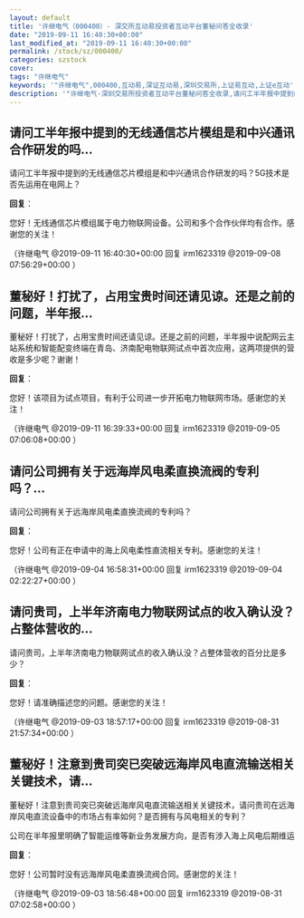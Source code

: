 ```yaml
---
layout: default
title: '许继电气（000400）- 深交所互动易投资者互动平台董秘问答全收录'
date: "2019-09-11 16:40:30+00:00"
last_modified_at: "2019-09-11 16:40:30+00:00"
permalink: /stock/sz/000400/
categories: szstock
cover: 
tags: "许继电气"
keywords: '"许继电气",000400,互动易,深证互动易,深圳交易所,上证易互动,上证e互动'
description: '"许继电气-深圳交易所投资者互动平台董秘问答全收录,请问工半年报中提到的无线通信芯片模组是和中兴通讯合作研发的吗？5G技术是否先运用在电网上？"'
---
```


## 请问工半年报中提到的无线通信芯片模组是和中兴通讯合作研发的吗...

请问工半年报中提到的无线通信芯片模组是和中兴通讯合作研发的吗？5G技术是否先运用在电网上？

**回复**：

您好！无线通信芯片模组属于电力物联网设备。公司和多个合作伙伴均有合作。感谢您的关注！ 

（许继电气  @2019-09-11 16:40:30+00:00 回复 irm1623319  @2019-09-08 07:56:29+00:00 ）

## 董秘好！打扰了，占用宝贵时间还请见谅。还是之前的问题，半年报...

董秘好！打扰了，占用宝贵时间还请见谅。还是之前的问题，半年报中说配网云主站系统和智能配变终端在青岛、济南配电物联网试点中首次应用，这两项提供的营收是多少呢？谢谢！

**回复**：

您好！该项目为试点项目，有利于公司进一步开拓电力物联网市场。感谢您的关注！ 

（许继电气  @2019-09-11 16:39:33+00:00 回复 irm1623319  @2019-09-05 07:06:08+00:00 ）

## 请问公司拥有关于远海岸风电柔直换流阀的专利吗？...

请问公司拥有关于远海岸风电柔直换流阀的专利吗？

**回复**：

您好！公司有正在申请中的海上风电柔性直流相关专利。感谢您的关注！ 

（许继电气  @2019-09-04 16:58:31+00:00 回复 irm1623319  @2019-09-04 02:22:27+00:00 ）

## 请问贵司，上半年济南电力物联网试点的收入确认没？占整体营收的...

请问贵司，上半年济南电力物联网试点的收入确认没？占整体营收的百分比是多少？

**回复**：

您好！请准确描述您的问题。感谢您的关注！ 

（许继电气  @2019-09-03 18:57:17+00:00 回复 irm1623319  @2019-08-31 21:57:34+00:00 ）

## 董秘好！注意到贵司突已突破远海岸风电直流输送相关关键技术，请...

董秘好！注意到贵司突已突破远海岸风电直流输送相关关键技术，请问贵司在远海岸风电直流设备中的市场占有率如何？是否拥有与风电相关的专利？

公司在半年报里明确了智能运维等新业务发展方向，是否有涉入海上风电后期维运

**回复**：

您好！公司暂时没有远海岸风电柔直换流阀合同。感谢您的关注！ 

（许继电气  @2019-09-03 18:56:48+00:00 回复 irm1623319  @2019-08-31 07:02:58+00:00 ）

